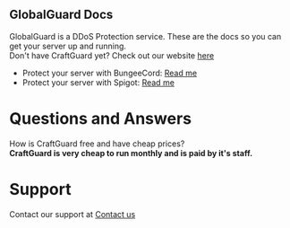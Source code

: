 ## GlobalGuard Docs
GlobalGuard is a DDoS Protection service. These are the docs so you can get your server up and running.
<br>
Don't have CraftGuard yet? Check out our website <a href="">here</a>
<br>
* Protect your server with BungeeCord: <a href="">Read me</a>
* Protect your server with Spigot: <a href="">Read me</a>
# Questions and Answers
How is CraftGuard free and have cheap prices?
<br>
**CraftGuard is very cheap to run monthly and is paid by it's staff.**

# Support
Contact our support at <a href="">Contact us</a>
